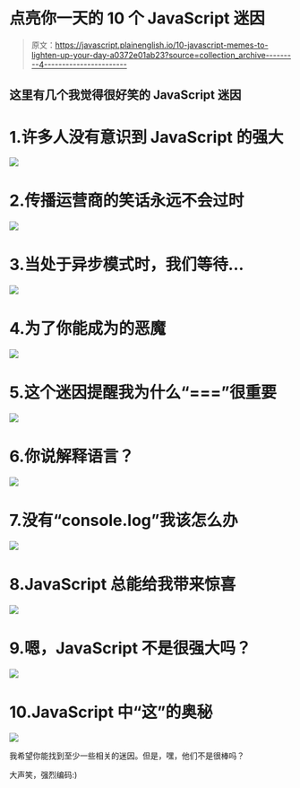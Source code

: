 # 点亮你一天的 10 个 JavaScript 迷因

> 原文：<https://javascript.plainenglish.io/10-javascript-memes-to-lighten-up-your-day-a0372e01ab23?source=collection_archive---------4----------------------->

## 这里有几个我觉得很好笑的 JavaScript 迷因

# 1.许多人没有意识到 JavaScript 的强大

![](img/568b9a9c3870fc37b2ba56242899f051.png)

# 2.传播运营商的笑话永远不会过时

![](img/b91d2ee9dff0f4878f7cf01b77e8855e.png)

# 3.当处于异步模式时，我们等待…

![](img/7cbe9fa0d1479df5001c5b068e6c2377.png)

# 4.为了你能成为的恶魔

![](img/8519e6e1f4312f676993446589aa404c.png)

# 5.这个迷因提醒我为什么“===”很重要

![](img/d9cb57a8434bcf21e984354e290ec9cf.png)

# 6.你说解释语言？

![](img/390c262dfbd71383cb1aeebd0e5d80b9.png)

# 7.没有“console.log”我该怎么办

![](img/92bd945c048a3e5123d1b25ff4ba6682.png)

# 8.JavaScript 总能给我带来惊喜

![](img/03c2a8fe7c41b21b9a40ca1f00f510bc.png)

# 9.嗯，JavaScript 不是很强大吗？

![](img/c841ca61fb81ae6e365247dbc1eed388.png)

# 10.JavaScript 中“这”的奥秘

![](img/87873679c0a61e816d98d4f988df55a3.png)

我希望你能找到至少一些相关的迷因。但是，嘿，他们不是很棒吗？

大声笑，强烈编码:)